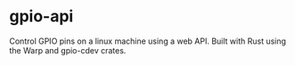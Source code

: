 # gpio-api

Control GPIO pins on a linux machine using a web API. Built with Rust using the Warp and gpio-cdev crates.
